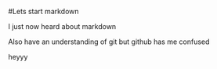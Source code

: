 #Lets start markdown

I just now heard about markdown

Also have an understanding of git but github has me confused

heyyy
